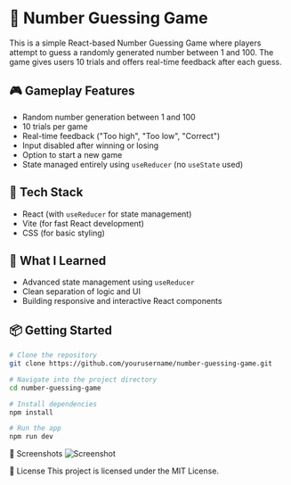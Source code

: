 # 🔢 Number Guessing Game

This is a simple React-based Number Guessing Game where players attempt to guess a randomly generated number between 1 and 100. The game gives users 10 trials and offers real-time feedback after each guess.

## 🎮 Gameplay Features

- Random number generation between 1 and 100
- 10 trials per game
- Real-time feedback ("Too high", "Too low", "Correct")
- Input disabled after winning or losing
- Option to start a new game
- State managed entirely using `useReducer` (no `useState` used)

## 🚀 Tech Stack

- React (with `useReducer` for state management)
- Vite (for fast React development)
- CSS (for basic styling)

## 🧠 What I Learned

- Advanced state management using `useReducer`
- Clean separation of logic and UI
- Building responsive and interactive React components

## 📦 Getting Started

```bash
# Clone the repository
git clone https://github.com/yourusername/number-guessing-game.git

# Navigate into the project directory
cd number-guessing-game

# Install dependencies
npm install

# Run the app
npm run dev
```

📸 Screenshots
![Screenshot](./background.png)


📜 License
This project is licensed under the MIT License.

